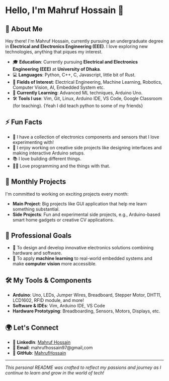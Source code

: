 # Hello, I'm Mahruf Hossain 👋

## 🌟 About Me

Hey there! I'm Mahruf Hossain, currently pursuing an undergraduate degree in **Electrical and Electronics Engineering (EEE)**. I love exploring new technologies, anything that piques my interest.

- 🎓 **Education**: Currently pursuing **Electrical and Electronics Engineering (EEE)** at **University of Dhaka**.
- 💻 **Languages**: Python, C++, C, Javascript, little bit of Rust.
- 🔬 **Fields of Interest**: Electrical Engineering, Machine Learning, Robotics, Computer Vision, AI, Embedded System etc.
- 🌱 **Currently Learning**: Advanced ML techniques, Arduino Uno.
- 🛠 **Tools I use**: Vim, Git, Linux, Arduino IDE, VS Code, Google Classroom (for teaching). {Yeah I did teach python to some of my friends}

## ⚡ Fun Facts

- 🔋 I have a collection of electronics components and sensors that I love experimenting with!
- 🎨 I enjoy working on creative side projects like designing interfaces and making interactive Arduino setups.
- 📚 I love building different things.
- 🧑‍💻 Love programming and the things with that.

## 🚀 Monthly Projects

I'm committed to working on exciting projects every month:
- **Main Project**: Big projects like GUI application that help me learn something substantial.
- **Side Projects**: Fun and experimental side projects, e.g., Arduino-based smart home gadgets or creative CV applications.

## 💼 Professional Goals

- 🔧 To design and develop innovative electronics solutions combining hardware and software.
- 🤖 To apply **machine learning** to real-world embedded systems and make **computer vision** more accessible.

## 🛠 My Tools & Components

- **Arduino**: Uno, LEDs, Jumper Wires, Breadboard, Stepper Motor, DHT11, LCD1602, RFID module, and more!
- **Software & IDEs**: Vim, Arduino IDE, VS Code
- **Hardware Prototyping**: Breadboarding, Sensors, Motors, Displays, etc.

## 🌍 Let's Connect

- 💼 **LinkedIn**: [Mahruf Hossain](https://www.linkedin.com/in/mahruf-hossain-4804a7221/)
- 📧 **Email**: mahrufhossain97@gmail,com
- 🎯 **GitHub**: [MahrufHossain](https://github.com/MahrufHossain)

---

*This personal README was crafted to reflect my passions and journey as I continue to learn and grow in the world of tech!*
